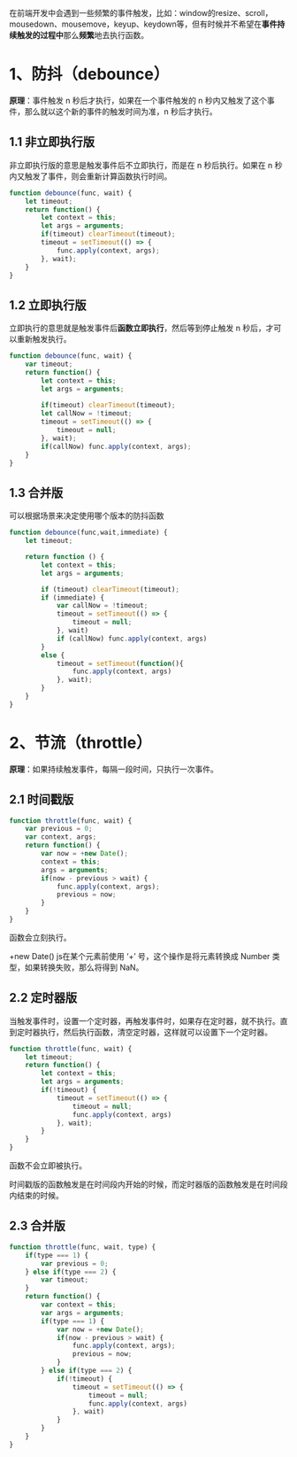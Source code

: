 在前端开发中会遇到一些频繁的事件触发，比如：window的resize、scroll，mousedown、mousemove，keyup、keydown等，但有时候并不希望在**事件持续触发的过程中**那么**频繁**地去执行函数。

# 1、防抖（debounce）

**原理**：事件触发 n 秒后才执行，如果在一个事件触发的 n 秒内又触发了这个事件，那么就以这个新的事件的触发时间为准，n 秒后才执行。

## 1.1 非立即执行版

非立即执行版的意思是触发事件后不立即执行，而是在 n 秒后执行。如果在 n 秒内又触发了事件，则会重新计算函数执行时间。

```JavaScript
function debounce(func, wait) {
    let timeout;
    return function() {
        let context = this;
        let args = arguments;
        if(timeout) clearTimeout(timeout);
        timeout = setTimeout(() => {
            func.apply(context, args);
        }, wait);
    }
}
```

## 1.2 立即执行版

立即执行的意思就是触发事件后**函数立即执行**，然后等到停止触发 n 秒后，才可以重新触发执行。

```JavaScript
function debounce(func, wait) {
    var timeout;
    return function() {
        let context = this;
        let args = arguments;
        
        if(timeout) clearTimeout(timeout);
        let callNow = !timeout;
        timeout = setTimeout(() => {
            timeout = null;
        }, wait);
        if(callNow) func.apply(context, args);
    }
}
```

## 1.3 合并版

可以根据场景来决定使用哪个版本的防抖函数

```javascript
function debounce(func,wait,immediate) {
    let timeout;

    return function () {
        let context = this;
        let args = arguments;

        if (timeout) clearTimeout(timeout);
        if (immediate) {
            var callNow = !timeout;
            timeout = setTimeout(() => {
                timeout = null;
            }, wait)
            if (callNow) func.apply(context, args)
        }
        else {
            timeout = setTimeout(function(){
                func.apply(context, args)
            }, wait);
        }
    }
}
```



# 2、节流（throttle）

**原理**：如果持续触发事件，每隔一段时间，只执行一次事件。

## 2.1 时间戳版

```javascript
function throttle(func, wait) {
	var previous = 0;
	var context, args;
	return function() {
		var now = +new Date();
        context = this;
        args = arguments;
        if(now - previous > wait) {
            func.apply(context, args);
            previous = now;
        }
	}	
}
```

函数会立刻执行。

+new Date()  js在某个元素前使用 ‘+’ 号，这个操作是将元素转换成 Number 类型，如果转换失败，那么将得到 NaN。

## 2.2 定时器版

当触发事件时，设置一个定时器，再触发事件时，如果存在定时器，就不执行。直到定时器执行，然后执行函数，清空定时器，这样就可以设置下一个定时器。

```JavaScript
function throttle(func, wait) {
    let timeout;
    return function() {
        let context = this;
        let args = arguments;
        if(!timeout) {
            timeout = setTimeout(() => {
                timeout = null;
                func.apply(context, args)
            }, wait);
        }
    }
}
```

函数不会立即被执行。

时间戳版的函数触发是在时间段内开始的时候，而定时器版的函数触发是在时间段内结束的时候。

## 2.3 合并版

```JavaScript
function throttle(func, wait, type) {
    if(type === 1) {
        var previous = 0;
    } else if(type === 2) {
        var timeout;
    }
    return function() {
        var context = this;
        var args = arguments;
        if(type === 1) {
            var now = +new Date();
            if(now - previous > wait) {
                func.apply(context, args);
                previous = now;
            }
        } else if(type === 2) {
            if(!timeout) {
                timeout = setTimeout(() => {
                    timeout = null;
                    func.apply(context, args)
                }, wait)
            }
        }
    }
}
```